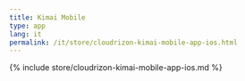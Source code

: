 ```yaml
---
title: Kimai Mobile
type: app 
lang: it
permalink: /it/store/cloudrizon-kimai-mobile-app-ios.html
---
```


{% include store/cloudrizon-kimai-mobile-app-ios.md %}
